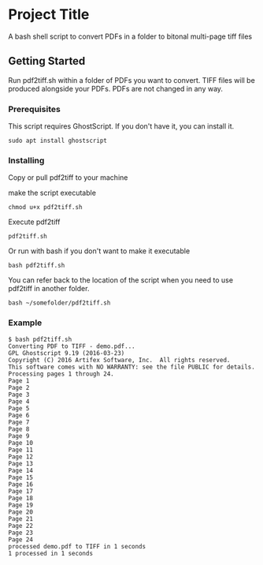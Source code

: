 # Project Title

A bash shell script to convert PDFs in a folder to bitonal multi-page tiff files

## Getting Started

Run pdf2tiff.sh within a folder of PDFs you want to convert. TIFF files will be produced alongside your PDFs. PDFs are not changed in any way.

### Prerequisites

This script requires GhostScript. If you don't have it, you can install it.

```
sudo apt install ghostscript
```

### Installing

Copy or pull pdf2tiff to your machine

make the script executable
```
chmod u+x pdf2tiff.sh
```

Execute pdf2tiff

```
pdf2tiff.sh
```

Or run with bash if you don't want to make it executable

```
bash pdf2tiff.sh
```
You can refer back to the location of the script when you need to use pdf2tiff in another folder.

```
bash ~/somefolder/pdf2tiff.sh
```


### Example
```
$ bash pdf2tiff.sh
Converting PDF to TIFF - demo.pdf...
GPL Ghostscript 9.19 (2016-03-23)
Copyright (C) 2016 Artifex Software, Inc.  All rights reserved.
This software comes with NO WARRANTY: see the file PUBLIC for details.
Processing pages 1 through 24.
Page 1
Page 2
Page 3
Page 4
Page 5
Page 6
Page 7
Page 8
Page 9
Page 10
Page 11
Page 12
Page 13
Page 14
Page 15
Page 16
Page 17
Page 18
Page 19
Page 20
Page 21
Page 22
Page 23
Page 24
processed demo.pdf to TIFF in 1 seconds
1 processed in 1 seconds
```
